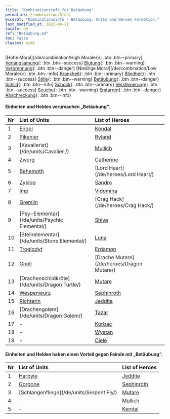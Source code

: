 ```yaml
---
title: "Kombinationsinfo for Betäubung"
permalink: /combination/Stun/
excerpt: "Kombinationsinfo - Betäubung. Units and Heroes Formation."
last_modified_at: 2021-04-21
locale: de
ref: "Betäubung.md"
toc: false
classes: wide
---
```


  [Hohe Moral](/de/combination/High Morale/){: .btn .btn--primary} [Verlangsamung](/de/combination/Slow/){: .btn .btn--success} [Blutung](/de/combination/Bleeding/){: .btn .btn--warning} [Verbrennung](/de/combination/Burning/){: .btn .btn--danger} [Niedrige Moral](/de/combination/Low Morale/){: .btn .btn--info} [Krankheit](/de/combination/Disease/){: .btn .btn--primary} [Blindheit](/de/combination/Blind/){: .btn .btn--success} [Stille](/de/combination/Silence/){: .btn .btn--warning} [Betäubung](/de/combination/Stun/){: .btn .btn--danger} [Schild](/de/combination/Shield/){: .btn .btn--info} [Schock](/de/combination/Static/){: .btn .btn--primary} [Versteinerung](/de/combination/Petrify/){: .btn .btn--success} [Seuche](/de/combination/Plague/){: .btn .btn--warning} [Erstarren](/de/combination/Freeze/){: .btn .btn--danger} [Abschreckung](/de/combination/Deterrence/){: .btn .btn--info} 


#### Einheiten und Helden verursachen „Betäubung“.

  | Nr |  List of Units  | List of Heroes | 
  |:---|:----------------|:---------------| 
  | 1 | [Engel](/de/units/Angel/) | [Kendal](/de/heroes/Kendal/) |
  | 2 | [Pikenier](/de/units/Pikeman/) | [Ryland](/de/heroes/Ryland/) |
  | 3 | [Kavallerist](/de/units/Cavalier /) | [Mullich](/de/heroes/Mullich/) |
  | 4 | [Zwerg](/de/units/Dwarf/) | [Catherine](/de/heroes/Catherine/) |
  | 5 | [Behemoth](/de/units/Behemoth/) | [Lord Haart](/de/heroes/Lord Haart/) |
  | 6 | [Zyklop](/de/units/Cyclops/) | [Sandro](/de/heroes/Sandro/) |
  | 7 | [Imp](/de/units/Imp/) | [Vidomina](/de/heroes/Vidomina/) |
  | 8 | [Gremlin](/de/units/Gremlin/) | [Crag Hack](/de/heroes/Crag Hack/) |
  | 9 | [Psy-Elementar](/de/units/Psychic Elemental/) | [Shiva](/de/heroes/Shiva/) |
  | 10 | [Steinelementar](/de/units/Stone Elemental/) | [Luna](/de/heroes/Luna/) |
  | 11 | [Troglodyt](/de/units/Troglodyte/) | [Erdamon](/de/heroes/Erdamon/) |
  | 12 | [Gnoll](/de/units/Gnoll/) | [Drache Mutare](/de/heroes/Dragon Mutare/) |
  | 13 | [Drachenschildkröte](/de/units/Dragon Turtle/) | [Mutare](/de/heroes/Mutare/) |
  | 14 | [Wespenwurz](/de/units/Waspwort/) | [Sephinroth](/de/heroes/Sephinroth/) |
  | 15 | [Richterin](/de/units/Judicator/) | [Jeddite](/de/heroes/Jeddite/) |
  | 16 | [Drachengolem](/de/units/Dragon Golem/) | [Tazar](/de/heroes/Tazar/) |
  | 17 | - | [Korbac](/de/heroes/Korbac/) |
  | 18 | - | [Wystan](/de/heroes/Wystan/) |
  | 19 | - | [Ciele](/de/heroes/Ciele/) |


#### Einheiten und Helden haben einen Vorteil gegen Feinde mit „Betäubung“.

  | Nr |  List of Units  | List of Heroes | 
  |:---|:----------------|:---------------| 
  | 1 | [Harpyie](/de/units/Harpy/) | [Jeddite](/de/heroes/Jeddite/) |
  | 2 | [Gorgone](/de/units/Gorgon/) | [Sephinroth](/de/heroes/Sephinroth/) |
  | 3 | [Schlangenfliege](/de/units/Serpent Fly/) | [Mutare](/de/heroes/Mutare/) |
  | 4 | - | [Mullich](/de/heroes/Mullich/) |
  | 5 | - | [Kendal](/de/heroes/Kendal/) |
